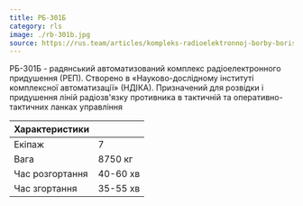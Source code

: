 ```yaml
---
title: РБ-301Б
category: rls
image: ./rb-301b.jpg
source: https://rus.team/articles/kompleks-radioelektronnoj-borby-borisoglebsk-2
---
```


РБ-301Б - радянський автоматизований комплекс радіоелектронного придушення (РЕП). Створено в «Науково-дослідному інституті комплексної автоматизації» (НДІКА). Призначений для розвідки і придушення ліній радіозв'язку противника в тактичній та оперативно-тактичних ланках управління

| Характеристики  |          |
| --------------- | -------- |
| Екіпаж          | 7        |
| Вага            | 8750 кг  |
| Час розгортання | 40-60 хв |
| Час згортання   | 35-55 хв |
